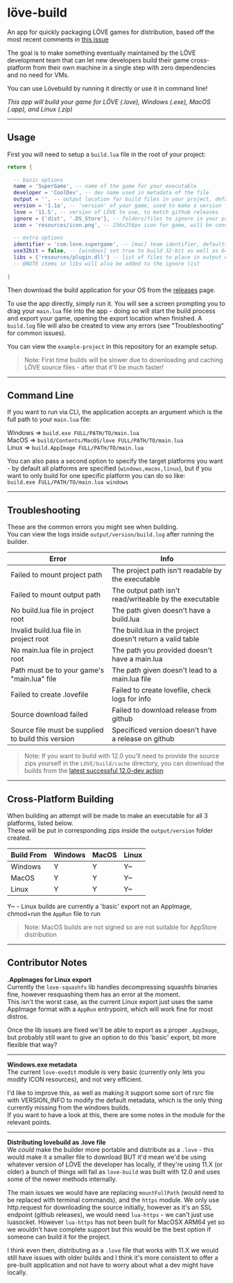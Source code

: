 # löve-build
An app for quickly packaging LÖVE games for distribution, based off the most recent comments in [this issue](https://github.com/love2d/love/issues/890)

The goal is to make something eventually maintained by the LÖVE development team that can let new developers build their game cross-platform from their own machine in a single step with zero dependencies and no need for VMs.

You can use Lövebuild by running it directly or use it in command line!

*This app will build your game for LÖVE (.love), Windows (.exe), MacOS (.app), and Linux (.zip)*


---


## Usage
First you will need to setup a `build.lua` file in the root of your project:
```lua
return {
  
  -- basic options
  name = 'SuperGame', -- name of the game for your executable
  developer = 'CoolDev', -- dev name used in metadata of the file
  output = '', -- output location for build files in your project, defaults to $SAVE_DIRECTORY
  version = '1.1a', -- 'version' of your game, used to make a version folder in output
  love = '11.5', -- version of LÖVE to use, to match github releases
  ignore = {'dist', '.DS_Store'}, -- folders/files to ignore in your project
  icon = 'resources/icon.png', -- 256x256px icon for game, will be converted for you
  
  -- extra options
  identifier = 'com.love.supergame', -- [mac] team identifier, defaults to game.developer.name
  use32bit = false, -- [windows] set true to build 32-bit as well as 64-bit
  libs = {'resources/plugin.dll'} -- list of files to place in output directly
  -- @NOTE items in libs will also be added to the ignore list
  
}
```

Then download the build application for your OS from the [releases](https://github.com/ellraiser/love-build/releases) page.

To use the app directly, simply run it. You will see a screen prompting you to drag your `main.lua` file into the app - doing so will start the build process and export your game, opening the export location when finished. A `build.log` file will also be created to view any errors (see "Troubleshooting" for common issues).

You can view the `example-project` in this repository for an example setup.

> Note: First time builds will be slower due to downloading and caching LÖVE source files - after that it'll be much faster!


---


## Command Line
If you want to run via CLI, the application accepts an argument which is the full path to your `main.lua` file:

Windows => `build.exe FULL/PATH/TO/main.lua`  
MacOS => `build/Contents/MacOS/love FULL/PATH/TO/main.lua`  
Linux => `build.AppImage FULL/PATH/TO/main.lua`

You can also pass a second option to specify the target platforms you want - by default all platforms are specified (`windows,macos,linux`), but if you want to only build for one specific platform you can do so like:  
`build.exe FULL/PATH/TO/main.lua windows`


---


## Troubleshooting
These are the common errors you might see when building.  
You can view the logs inside `output/version/build.log` after running the builder.

| Error                                                           | Info                                                       |
| --------------------------------------------------------------- | ---------------------------------------------------------- |
| Failed to mount project path                                    | The project path isn't readable by the executable
| Failed to mount output path                                     | The output path isn't read/writeable by the executable
| No build.lua file in project root                               | The path given doesn't have a build.lua
| Invalid build.lua file in project root                          | The build.lua in the project doesn't return a valid table
| No main.lua file in project root                                | The path you provided doesn't have a main.lua
| Path must be to your game\'s "main.lua" file                    | The path given doesn't lead to a main.lua file
| Failed to create .lovefile                                      | Failed to create lovefile, check logs for info
| Source download failed                                          | Failed to download release from github
| Source file must be supplied to build this version              | Specificed version doesn't have a release on github

> Note: If you want to build with 12.0 you'll need to provide the source zips yourself in the `LOVE/build/cache` directory, you can download the builds from the [latest successful 12.0-dev action](https://github.com/love2d/love/actions/workflows/main.yml?query=branch%3A12.0-development)


---


## Cross-Platform Building
When building an attempt will be made to make an executable for all 3 platforms, listed below.  
These will be put in corresponding zips inside the `output/version` folder created.

| Build From  | Windows | MacOS | Linux |
| ----------- | ------- | ----- | ----- |
| Windows     |    Y    |   Y   |   Y~  |
| MacOS       |    Y    |   Y   |   Y~  |
| Linux       |    Y    |   Y   |   Y~  |

Y~ - Linux builds are currently a 'basic' export not an AppImage, chmod+run the `AppRun` file to run

> Note: MacOS builds are not signed so are not suitable for AppStore distribution

---


## Contributor Notes
**.AppImages for Linux export**  
Currently the `love-squashfs` lib handles decompressing squashfs binaries fine, however resquashing them has an error at the moment.  
This isn't the worst case, as the current Linux export just uses the same AppImage format with a `AppRun` entrypoint, which will work fine for most distros.
 
Once the lib issues are fixed we'll be able to export as a proper `.AppImage`, but probably still want to give an option to do this 'basic' export, bit more flexible that way?

---

**Windows.exe metadata**  
The current `love-exedit` module is very basic (currently only lets you modify ICON resources), and not very efficient.

I'd like to improve this, as well as making it support some sort of rsrc file with VERSION_INFO to modify the default metadata, which is the only thing currently missing from the windows builds.  
If you want to have a look at this, there are some notes in the module for the relevant points.

---

**Distributing lovebuild as .love file**  
We *could* make the builder more portable and distribute as a `.love` - this would make it a smaller file to download BUT it'd mean we'd be using whatever version of LÖVE the developer has locally, if they're using 11.X (or older) a bunch of things will fail as `love-build` was built with 12.0 and uses some of the newer methods internally.

The main issues we would have are replacing `mountFullPath` (would need to be replaced with terminal commands), and the `https` module. We only use http.request for downloading the source initially, however as it's an SSL endpoint (github releases), we would need `lua-https` - we can't just use luasocket. However `lua-https` has not been built for MacOSX ARM64 yet so we wouldn't have complete support but this would be the best option if someone can build it for the project.

I think even then, distributing as a `.love` file that works with 11.X we would still have issues with older builds and I think it's more consistent to offer a pre-built application and not have to worry about what a dev might have locally.
